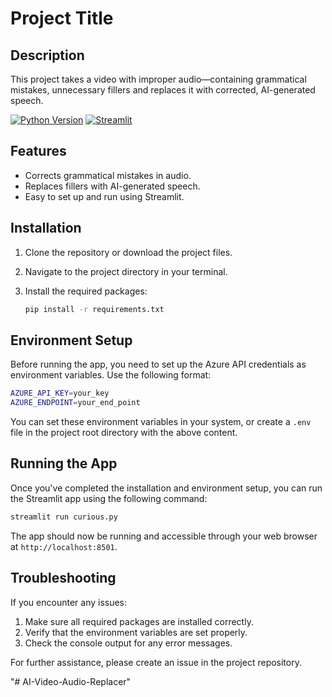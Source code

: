 # Project Title

## Description

This project takes a video with improper audio—containing grammatical mistakes, unnecessary fillers and replaces it with corrected, AI-generated speech.

[![Python Version](https://img.shields.io/badge/python-3.7%2B-blue.svg)](https://www.python.org/) [![Streamlit](https://img.shields.io/badge/streamlit-v0.88.0-orange.svg)](https://streamlit.io/)

## Features

- Corrects grammatical mistakes in audio.
- Replaces fillers with AI-generated speech.
- Easy to set up and run using Streamlit.


## Installation

1. Clone the repository or download the project files.

2. Navigate to the project directory in your terminal.

3. Install the required packages:

   ```bash
   pip install -r requirements.txt
   ```

## Environment Setup

Before running the app, you need to set up the Azure API credentials as environment variables. Use the following format:

```bash
AZURE_API_KEY=your_key
AZURE_ENDPOINT=your_end_point
```

You can set these environment variables in your system, or create a `.env` file in the project root directory with the above content.

## Running the App

Once you've completed the installation and environment setup, you can run the Streamlit app using the following command:

```bash
streamlit run curious.py
```

The app should now be running and accessible through your web browser at `http://localhost:8501`.

## Troubleshooting

If you encounter any issues:

1. Make sure all required packages are installed correctly.
2. Verify that the environment variables are set properly.
3. Check the console output for any error messages.

For further assistance, please create an issue in the project repository.



"# AI-Video-Audio-Replacer" 
